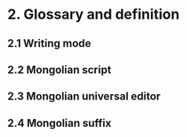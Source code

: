 # 2. Glossary and definition

## 2.1 Writing mode

## 2.2 Mongolian script

## 2.3 Mongolian universal editor

## 2.4 Mongolian suffix



